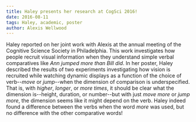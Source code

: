 ```yaml
---
title: Haley presents her research at CogSci 2016!
date: 2016-08-11
tags: Haley, academic, poster
author: Alexis Wellwood
---
```


Haley reported on her joint work with Alexis at the annual meeting of the Cognitive Science Society in Philadelphia. This work investigates how people recruit visual information when they understand simple verbal comparatives like *Ann jumped more than Bill did*. In her poster, Haley described the results of two experiments investigating how vision is recruited while watching dynamic displays as a function of the choice of verb--*move* or *jump*--when the dimension of comparison is underspecified. That is, with *higher*, *longer*, or *more times*, it should be clear what the dimension is--height, duration, or number--but with just *move more* or *jump more*, the dimension seems like it might depend on the verb. Haley indeed found a difference between the verbs when the word *more* was used, but no difference with the other comparative words! 
